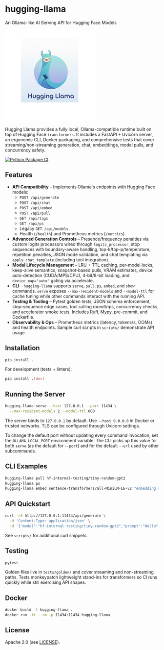 # hugging-llama

An Ollama-like AI Serving API for Hugging Face Models

<img src="images/logo.png" alt="hugging llama logo" height="300">

Hugging Llama provides a fully local, Ollama-compatible runtime built on top of Hugging Face `transformers`. It includes a FastAPI + Uvicorn server, an ergonomic CLI, Docker packaging, and comprehensive tests that cover streaming/non-streaming generation, chat, embeddings, model pulls, and concurrency safety.

[![Python Package CI](https://github.com/faridani/hugging-llama/actions/workflows/python-tests.yml/badge.svg)](https://github.com/faridani/hugging-llama/actions/workflows/python-tests.yml)        

## Features

- **API Compatibility** – Implements Ollama's endpoints with Hugging Face models:
  - `POST /api/generate`
  - `POST /api/chat`
  - `POST /api/embed`
  - `POST /api/pull`
  - `GET /api/tags`
  - `GET /api/ps`
  - Legacy `GET /api/models`
  - Health (`/health`) and Prometheus metrics (`/metrics`).
- **Advanced Generation Controls** – Presence/frequency penalties via custom logits processors wired through `logits_processor`, stop sequences with boundary-aware handling, top-k/top-p/temperature, repetition penalties, JSON mode validation, and chat templating via `apply_chat_template` (including tool integration).
- **Model Lifecycle Management** – LRU + TTL caching, per-model locks, keep-alive semantics, snapshot-based pulls, VRAM estimates, device auto-detection (CUDA/MPS/CPU), 4-bit/8-bit loading, and `device_map="auto"` gating via accelerate.
- **CLI** – `hugging-llama` supports `serve`, `pull`, `ps`, `embed`, and `show` commands. `serve` exposes `--max-resident-models` and `--model-ttl` for cache tuning while other commands interact with the running API.
- **Testing & Tooling** – Pytest golden tests, JSON schema enforcement, stop-sequence edge cases, tool calling roundtrips, concurrency checks, and accelerator smoke tests. Includes Ruff, Mypy, pre-commit, and Dockerfile.
- **Observability & Ops** – Prometheus metrics (latency, tokens/s, OOMs) and health endpoints. Sample curl scripts in `scripts/` demonstrate API usage.

## Installation

```bash
pip install .
```

For development (tests + linters):

```bash
pip install .[dev]
```

## Running the Server

```bash
hugging-llama serve --host 127.0.0.1 --port 11434 \
  --max-resident-models 2 --model-ttl 600
```

The server binds to `127.0.0.1` by default. Use `--host 0.0.0.0` in Docker or trusted networks. TLS can be configured through Uvicorn settings.

To change the default port without updating every command invocation, set the `OLLAMA_LOCAL_PORT`
environment variable. The CLI picks up this value for both `serve` (as the default for
`--port`) and for the default `--url` used by other subcommands.

## CLI Examples

```bash
hugging-llama pull hf-internal-testing/tiny-random-gpt2
hugging-llama ps
hugging-llama embed sentence-transformers/all-MiniLM-L6-v2 "embedding request"
```

## API Quickstart

```bash
curl -sS http://127.0.0.1:11434/api/generate \
  -H 'Content-Type: application/json' \
  -d '{"model":"hf-internal-testing/tiny-random-gpt2","prompt":"Hello","stream":false}'
```

See `scripts/` for additional curl snippets.

## Testing

```bash
pytest
```

Golden files live in `tests/golden/` and cover streaming and non-streaming paths. Tests monkeypatch lightweight stand-ins for transformers so CI runs quickly while still exercising API shapes.

## Docker

```bash
docker build -t hugging-llama .
docker run -it --rm -p 11434:11434 hugging-llama
```

## License

Apache 2.0 (see [LICENSE](LICENSE)).
